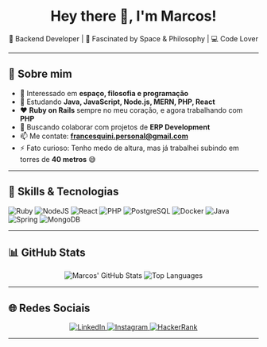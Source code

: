 <h1 align="center">Hey there 👋, I'm Marcos!</h1>

<p align="center">
🚀 Backend Developer | 🌌 Fascinated by Space & Philosophy | 💻 Code Lover
</p>

---

## 🧠 Sobre mim

- 👀 Interessado em **espaço, filosofia e programação**  
- 🌱 Estudando **Java, JavaScript, Node.js, MERN, PHP, React**  
- ❤️ **Ruby on Rails** sempre no meu coração, e agora trabalhando com **PHP**  
- 💼 Buscando colaborar com projetos de **ERP Development**  
- 📫 Me contate: **francesquini.personal@gmail.com**  
- ⚡ Fato curioso: Tenho medo de altura, mas já trabalhei subindo em torres de **40 metros** 😅  

---

## 🚀 Skills & Tecnologias

![Ruby](https://img.shields.io/badge/Ruby-CC342D?style=for-the-badge&logo=ruby&logoColor=white)
![NodeJS](https://img.shields.io/badge/Node.js-339933?style=for-the-badge&logo=nodedotjs&logoColor=white)
![React](https://img.shields.io/badge/React-20232A?style=for-the-badge&logo=react&logoColor=61DAFB)
![PHP](https://img.shields.io/badge/PHP-777BB4?style=for-the-badge&logo=php&logoColor=white)
![PostgreSQL](https://img.shields.io/badge/PostgreSQL-336791?style=for-the-badge&logo=postgresql&logoColor=white)
![Docker](https://img.shields.io/badge/Docker-2496ED?style=for-the-badge&logo=docker&logoColor=white)
![Java](https://img.shields.io/badge/Java-ED8B00?style=for-the-badge&logo=openjdk&logoColor=white)
![Spring](https://img.shields.io/badge/Spring-6DB33F?style=for-the-badge&logo=spring&logoColor=white)
![MongoDB](https://img.shields.io/badge/MongoDB-47A248?style=for-the-badge&logo=mongodb&logoColor=white)

---

## 📊 GitHub Stats

<div align="center">

![Marcos' GitHub Stats](https://github-readme-stats.vercel.app/api?username=marcosfrancesquini&show_icons=true&theme=gruvbox&count_private=true)
![Top Languages](https://github-readme-stats.vercel.app/api/top-langs/?username=marcosfrancesquini&layout=compact&theme=gruvbox)

</div>

---

## 🌐 Redes Sociais

<p align="center">
  <a href="https://www.linkedin.com/in/marcos-c-francesquini/" target="_blank">
    <img alt="LinkedIn" src="https://img.shields.io/badge/LinkedIn-0077B5?style=for-the-badge&logo=linkedin&logoColor=white"/>
  </a>
  <a href="https://www.instagram.com/francesquinimarcos/" target="_blank">
    <img alt="Instagram" src="https://img.shields.io/badge/Instagram-E4405F?style=for-the-badge&logo=instagram&logoColor=white"/>
  </a>
  <a href="https://www.hackerrank.com/macchico" target="_blank">
    <img alt="HackerRank" src="https://img.shields.io/badge/HackerRank-2EC866?style=for-the-badge&logo=HackerRank&logoColor=white"/>
  </a>
</p>

---

